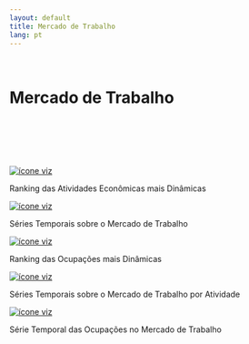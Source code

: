 ```yaml
---
layout: default
title: Mercado de Trabalho
lang: pt
---
```


<link rel="stylesheet" href="style.css">

<br>

<h1 class="title-about">Mercado de Trabalho</h1>

<br>
<br>
<br>
<br>
<br>

<div class="imagens-container">
   <div class="icone-bloco">
    <a href="{{ site.baseurl }}/pt/viz/ranking-atividades-economicas-mais-dinamicas" target="_blank" rel="noopener noreferrer">
      <img src="{{ site.baseurl }}/assets/img/icons_viz/icon_rk_atividades_dinamicas.png" alt="ícone viz">
    </a><br>
    <p>Ranking das Atividades Econômicas mais Dinâmicas</p>
   </div>
   
   <div class="icone-bloco">
    <a href="{{ site.baseurl }}/pt/viz/series-temporais-sobre-o-mercado-de-trabalho-comparativa-com-o-resto-do-brasil" target="_blank" rel="noopener noreferrer">
      <img src="{{ site.baseurl }}/assets/img/icons_viz/icon_ts_mercado_de_trabalho.png" alt="ícone viz">
    </a><br>
    <p>Séries Temporais sobre o Mercado de Trabalho</p>
   </div>
   
   <div class="icone-bloco">
    <a href="{{ site.baseurl }}/pt/viz/ranking-das-ocupacoes-mais-dinamicas" target="_blank" rel="noopener noreferrer">
      <img src="{{ site.baseurl }}/assets/img/icons_viz/icon_ts_ocupacoes-mais-dinamicas.png" alt="ícone viz">
    </a><br>
    <p>Ranking das Ocupações mais Dinâmicas</p>
   </div>
   
   <div class="icone-bloco">
    <a href="{{ site.baseurl }}/pt/viz/series-temporais-mercado-de-trabalho-cnae" target="_blank" rel="noopener noreferrer">
      <img src="{{ site.baseurl }}/assets/img/icons_viz/icon_ts_mercado_de_trabalho.png" alt="ícone viz">
    </a><br>
    <p>Séries Temporais sobre o Mercado de Trabalho por Atividade</p>
   </div>
   
   <div class="icone-bloco">
    <a href="{{ site.baseurl }}/pt/viz/serie-temporal-das-ocupacoes-no-trabalho" target="_blank" rel="noopener noreferrer">
      <img src="{{ site.baseurl }}/assets/img/icons_viz/icon_ts_ocupacoes.png" alt="ícone viz">
    </a><br>
    <p>Série Temporal das Ocupações no Mercado de Trabalho</p>
   </div>
   
  </div>

<br>
<br>
<br>
<br>
